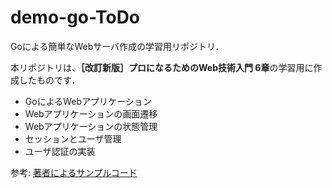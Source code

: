 # demo-go-ToDo

Goによる簡単なWebサーバ作成の学習用リポジトリ．

本リポジトリは、**［改訂新版］プロになるためのWeb技術入門 6章**の学習用に作成したものです．

- GoによるWebアプリケーション
- Webアプリケーションの画面遷移
- Webアプリケーションの状態管理
- セッションとユーザ管理
- ユーザ認証の実装

参考: [著者によるサンプルコード](https://github.com/little-forest/webtech-fundamentals/tree/v1-latest)
